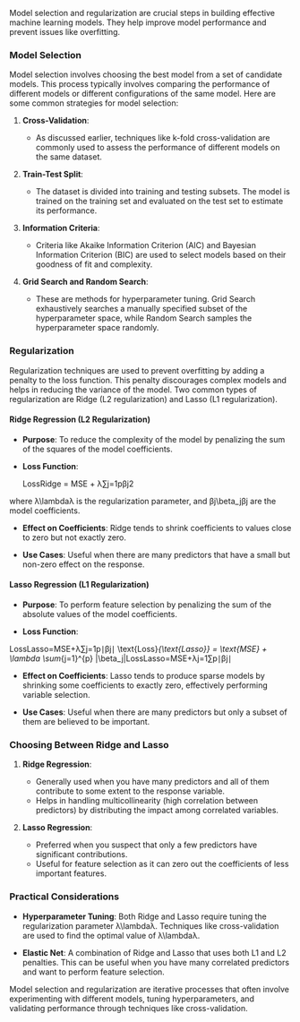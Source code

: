 Model selection and regularization are crucial steps in building effective machine learning models. They help improve model performance and prevent issues like overfitting.

### Model Selection

Model selection involves choosing the best model from a set of candidate models. This process typically involves comparing the performance of different models or different configurations of the same model. Here are some common strategies for model selection:

1. **Cross-Validation**:
    
    - As discussed earlier, techniques like k-fold cross-validation are commonly used to assess the performance of different models on the same dataset.
2. **Train-Test Split**:
    
    - The dataset is divided into training and testing subsets. The model is trained on the training set and evaluated on the test set to estimate its performance.
3. **Information Criteria**:
    
    - Criteria like Akaike Information Criterion (AIC) and Bayesian Information Criterion (BIC) are used to select models based on their goodness of fit and complexity.
4. **Grid Search and Random Search**:
    
    - These are methods for hyperparameter tuning. Grid Search exhaustively searches a manually specified subset of the hyperparameter space, while Random Search samples the hyperparameter space randomly.

### Regularization

Regularization techniques are used to prevent overfitting by adding a penalty to the loss function. This penalty discourages complex models and helps in reducing the variance of the model. Two common types of regularization are Ridge (L2 regularization) and Lasso (L1 regularization).

#### Ridge Regression (L2 Regularization)

- **Purpose**: To reduce the complexity of the model by penalizing the sum of the squares of the model coefficients.
    
- **Loss Function**:
    
	LossRidge = MSE + λ∑j=1p​βj2​

where λ\lambdaλ is the regularization parameter, and βj\beta_jβj​ are the model coefficients.

- **Effect on Coefficients**: Ridge tends to shrink coefficients to values close to zero but not exactly zero.
    
- **Use Cases**: Useful when there are many predictors that have a small but non-zero effect on the response.
    

#### Lasso Regression (L1 Regularization)

- **Purpose**: To perform feature selection by penalizing the sum of the absolute values of the model coefficients.
    
- **Loss Function**:
    

LossLasso=MSE+λ∑j=1p∣βj∣ \text{Loss}_{\text{Lasso}} = \text{MSE} + \lambda \sum_{j=1}^{p} |\beta_j|LossLasso​=MSE+λj=1∑p​∣βj​∣

- **Effect on Coefficients**: Lasso tends to produce sparse models by shrinking some coefficients to exactly zero, effectively performing variable selection.
    
- **Use Cases**: Useful when there are many predictors but only a subset of them are believed to be important.
    

### Choosing Between Ridge and Lasso

1. **Ridge Regression**:
    
    - Generally used when you have many predictors and all of them contribute to some extent to the response variable.
    - Helps in handling multicollinearity (high correlation between predictors) by distributing the impact among correlated variables.
2. **Lasso Regression**:
    
    - Preferred when you suspect that only a few predictors have significant contributions.
    - Useful for feature selection as it can zero out the coefficients of less important features.

### Practical Considerations

- **Hyperparameter Tuning**: Both Ridge and Lasso require tuning the regularization parameter λ\lambdaλ. Techniques like cross-validation are used to find the optimal value of λ\lambdaλ.
    
- **Elastic Net**: A combination of Ridge and Lasso that uses both L1 and L2 penalties. This can be useful when you have many correlated predictors and want to perform feature selection.
    

Model selection and regularization are iterative processes that often involve experimenting with different models, tuning hyperparameters, and validating performance through techniques like cross-validation.
